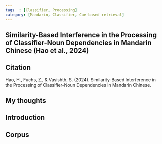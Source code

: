 ```yaml
---
tags  : [Classifier, Processing]
category: [Mandarin, Classifier, Cue-based retrieval]
---
```

## Similarity-Based Interference in the Processing of Classifier-Noun Dependencies in Mandarin Chinese (Hao et al., 2024)

## Citation 
Hao, H., Fuchs, Z., & Vasishth, S. (2024). Similarity-Based Interference in the Processing of Classifier-Noun Dependencies in Mandarin Chinese.

## My thoughts


## Introduction 


## Corpus

